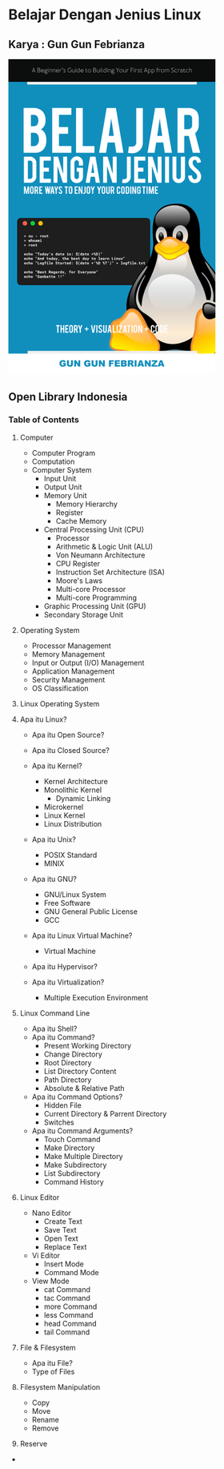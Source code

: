 # Belajar Dengan Jenius Linux

## Karya : Gun Gun Febrianza

<img src="books/assets/cover-linux.png" style="zoom:90%;" />

## Open Library Indonesia

### Table of Contents

1. Computer

   - Computer Program
   - Computation
   - Computer System
     - Input Unit
     - Output Unit
     - Memory Unit
       - Memory Hierarchy
       - Register
       - Cache Memory
     - Central Processing Unit (CPU)
       - Processor
       - Arithmetic & Logic Unit (ALU)
       - Von Neumann Architecture
       - CPU Register
       - Instruction Set Architecture (ISA)
       - Moore's Laws
       - Multi-core Processor
       - Multi-core Programming
     - Graphic Processing Unit (GPU)
     - Secondary Storage Unit

2. Operating System

   - Processor Management
   - Memory Management
   - Input or Output (I/O) Management
   - Application Management
   - Security Management
   - OS Classification

3. Linux Operating System

4. Apa itu Linux?

   - Apa itu Open Source?

   - Apa itu Closed Source?
   - Apa itu Kernel?
     - Kernel Architecture
     - Monolithic Kernel
       - Dynamic Linking
     - Microkernel
     - Linux Kernel
     - Linux Distribution
   - Apa itu Unix?
     - POSIX Standard
     - MINIX
   - Apa itu GNU?
     - GNU/Linux System
     - Free Software
     - GNU General Public License
     - GCC
   - Apa itu Linux Virtual Machine?
     - Virtual Machine
   - Apa itu Hypervisor?
   - Apa itu Virtualization?
     - Multiple Execution Environment

   

5. Linux Command Line

   - Apa itu Shell?
   - Apa itu Command?
     - Present Working Directory
     - Change Directory
     - Root Directory
     - List Directory Content
     - Path Directory
     - Absolute & Relative Path
   - Apa itu Command Options?
     - Hidden File
     - Current Directory & Parrent Directory
     - Switches
   - Apa itu Command Arguments?
     - Touch Command
     - Make Directory
     - Make Multiple Directory
     - Make Subdirectory
     - List Subdirectory
     - Command History

6. Linux Editor

   - Nano Editor
     - Create Text
     - Save Text
     - Open Text
     - Replace Text
   - Vi Editor
     - Insert Mode
     - Command Mode
   - View Mode
     - cat Command
     - tac Command
     - more Command
     - less Command
     - head Command
     - tail Command

7. File & Filesystem

   - Apa itu File?
   - Type of Files

8. Filesystem Manipulation

   - Copy
   - Move
   - Rename
   - Remove

9. Reserve

- 

